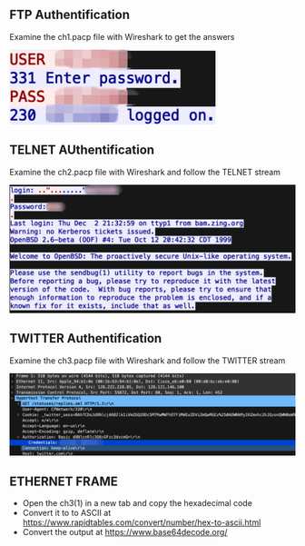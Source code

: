 ## FTP Authentification

Examine the ch1.pacp file with Wireshark to get the answers

![FTP Authentification](FTP.JPEG)

## TELNET AUthentification

Examine the ch2.pacp file with Wireshark and follow the TELNET stream

![TELNET Authentification](TELNET.JPEG)

## TWITTER Authentification

Examine the ch3.pacp file with Wireshark and follow the TWITTER stream


![TWITTER Authentification](TWITTER.JPEG)

## ETHERNET FRAME 

- Open the ch3(1) in a new tab and copy the hexadecimal code
- Convert it to to ASCII at https://www.rapidtables.com/convert/number/hex-to-ascii.html
- Convert the output at https://www.base64decode.org/
